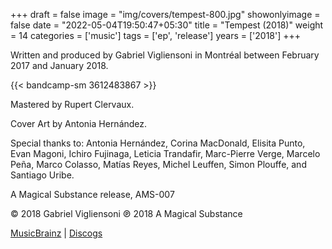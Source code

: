 +++
draft = false
image = "img/covers/tempest-800.jpg"
showonlyimage = false
date = "2022-05-04T19:50:47+05:30"
title = "Tempest (2018)"
weight = 14
categories = ['music']
tags = ['ep', 'release']
years = ['2018']
+++


<!--more-->

Written and produced by Gabriel Vigliensoni in Montréal between February 2017 and January 2018.

{{< bandcamp-sm 3612483867 >}}


Mastered by Rupert Clervaux.

Cover Art by Antonia Hernández.

Special thanks to: Antonia Hernández, Corina MacDonald, Elisita Punto, Evan Magoni, Ichiro Fujinaga, Leticia Trandafir, Marc-Pierre Verge, Marcelo Peña, Marco Colasso, Matías Reyes, Michel Leuffen, Simon Plouffe, and Santiago Uribe.

A Magical Substance release, AMS-007

© 2018 Gabriel Vigliensoni ℗ 2018 A Magical Substance

[MusicBrainz](https://musicbrainz.org/release-group/3fd0f21b-4645-4034-949f-83aa99461b64) | [Discogs](https://www.discogs.com/vigliensoni-Tempest/release/12393092)
